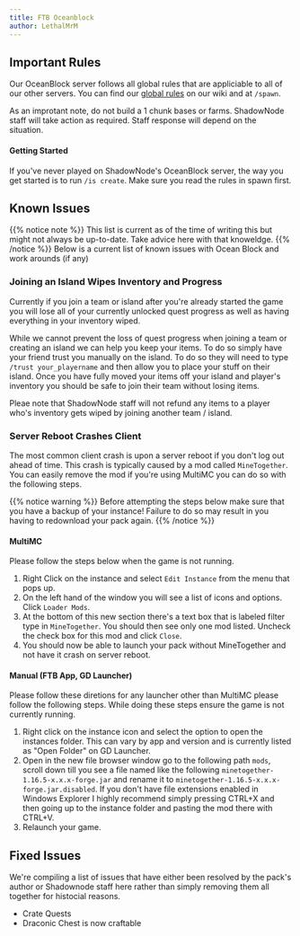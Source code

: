 ```yaml
---
title: FTB Oceanblock
author: LethalMrM
---
```


## Important Rules

Our OceanBlock server follows all global rules that are appliciable to all of our other servers. You can find our [global rules](/rules) on our wiki and at `/spawn`.

As an improtant note, do not build a 1 chunk bases or farms. ShadowNode staff will take action as required. Staff response will depend on the situation.

#### Getting Started

If you've never played on ShadowNode's OceanBlock server, the way you get started is to run `/is create`. Make sure you read the rules in spawn first.

## Known Issues

{{% notice note %}}
This list is current as of the time of writing this but might not always be up-to-date. Take advice here with that knoweldge.
{{% /notice %}}
Below is a current list of known issues with Ocean Block and work arounds (if any)

### Joining an Island Wipes Inventory and Progress

Currently if you join a team or island after you're already started the game you will lose all of your currently unlocked quest progress as well as having everything in your inventory wiped.

While we cannot prevent the loss of quest progress when joining a team or creating an island we can help you keep your items. To do so simply have your friend trust you manually on the island. To do so they will need to type `/trust your_playername` and then allow you to place your stuff on their island. Once you have fully moved your items off your island and player's inventory you should be safe to join their team without losing items.

Pleae note that ShadowNode staff will not refund any items to a player who's inventory gets wiped by joining another team / island.

### Server Reboot Crashes Client

The most common client crash is upon a server reboot if you don't log out ahead of time. This crash is typically caused by a mod called `MineTogether`. You can easily remove the mod if you're using MultiMC you can do so with the following steps.

{{% notice warning %}}
Before attempting the steps below make sure that you have a backup of your instance! Failure to do so may result in you having to redownload your pack again.
{{% /notice %}}

#### MultiMC

Please follow the steps below when the game is not running.

1. Right Click on the instance and select `Edit Instance` from the menu that pops up.
2. On the left hand of the window you will see a list of icons and options. Click `Loader Mods`.
3. At the bottom of this new section there's a text box that is labeled filter type in `MineTogether`. You should then see only one mod listed. Uncheck the check box for this mod and click `Close`.
4. You should now be able to launch your pack without MineTogether and not have it crash on server reboot.

#### Manual (FTB App, GD Launcher)

Please follow these diretions for any launcher other than MultiMC please follow the following steps. While doing these steps ensure the game is not currently running.

1. Right click on the instance icon and select the option to open the instances folder. This can vary by app and version and is currently listed as "Open Folder" on GD Launcher.
2. Open in the new file browser window go to the following path `mods`, scroll down till you see a file named like the following `minetogether-1.16.5-x.x.x-forge.jar` and rename it to `minetogether-1.16.5-x.x.x-forge.jar.disabled`.
If you don't have file extensions enabled in Windows Explorer I highly recommend simply pressing CTRL+X and then going up to the instance folder and pasting the mod there with CTRL+V.
3. Relaunch your game.

## Fixed Issues

We're compiling a list of issues that have either been resolved by the pack's author or Shadownode staff here rather than simply removing them all together for histocial reasons.

* Crate Quests
* Draconic Chest is now craftable
